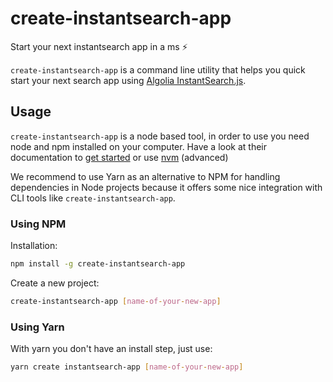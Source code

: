 # create-instantsearch-app

Start your next instantsearch app in a ms ⚡️

`create-instantsearch-app` is a command line utility that helps you quick start your
next search app using [Algolia InstantSearch.js](https://community.algolia.com/instantsearch.js/v2).

## Usage

`create-instantsearch-app` is a node based tool, in order to use you need node and npm installed
on your computer. Have a look at their documentation to [get started](https://docs.npmjs.com/getting-started/installing-node)
or use [nvm](https://github.com/creationix/nvm) (advanced)

We recommend to use Yarn as an alternative to NPM for handling dependencies in Node projects because
it offers some nice integration with CLI tools like `create-instantsearch-app`.

### Using NPM

Installation:

```sh
npm install -g create-instantsearch-app
```

Create a new project:

```sh
create-instantsearch-app [name-of-your-new-app]
```

### Using Yarn

With yarn you don't have an install step, just use:

```sh
yarn create instantsearch-app [name-of-your-new-app]
```
